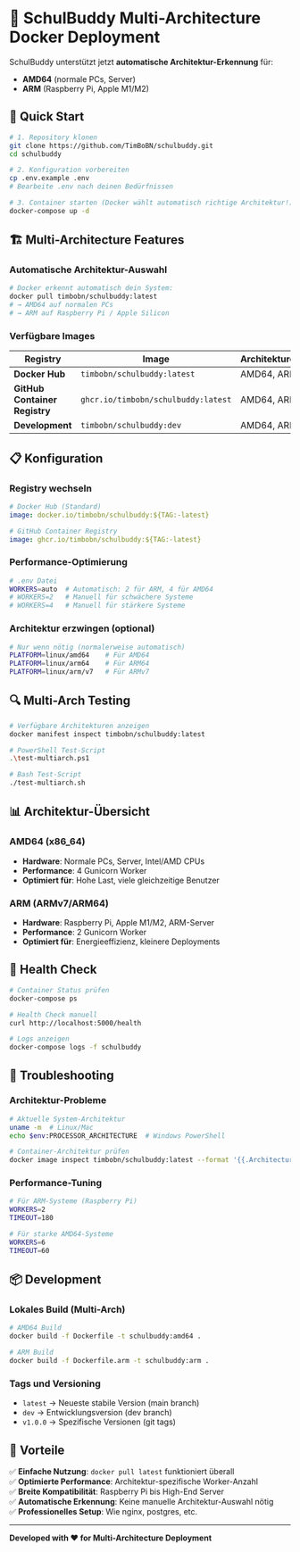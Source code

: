 # 🚀 SchulBuddy Multi-Architecture Docker Deployment

SchulBuddy unterstützt jetzt **automatische Architektur-Erkennung** für:
- **AMD64** (normale PCs, Server)
- **ARM** (Raspberry Pi, Apple M1/M2)

## 🎯 Quick Start

```bash
# 1. Repository klonen
git clone https://github.com/TimBoBN/schulbuddy.git
cd schulbuddy

# 2. Konfiguration vorbereiten
cp .env.example .env
# Bearbeite .env nach deinen Bedürfnissen

# 3. Container starten (Docker wählt automatisch richtige Architektur!)
docker-compose up -d
```

## 🏗️ Multi-Architecture Features

### Automatische Architektur-Auswahl
```bash
# Docker erkennt automatisch dein System:
docker pull timbobn/schulbuddy:latest
# → AMD64 auf normalen PCs
# → ARM auf Raspberry Pi / Apple Silicon
```

### Verfügbare Images

| Registry | Image | Architekturen |
|----------|-------|---------------|
| **Docker Hub** | `timbobn/schulbuddy:latest` | AMD64, ARM |
| **GitHub Container Registry** | `ghcr.io/timbobn/schulbuddy:latest` | AMD64, ARM |
| **Development** | `timbobn/schulbuddy:dev` | AMD64, ARM |

## 📋 Konfiguration

### Registry wechseln
```yaml
# Docker Hub (Standard)
image: docker.io/timbobn/schulbuddy:${TAG:-latest}

# GitHub Container Registry
image: ghcr.io/timbobn/schulbuddy:${TAG:-latest}
```

### Performance-Optimierung
```bash
# .env Datei
WORKERS=auto  # Automatisch: 2 für ARM, 4 für AMD64
# WORKERS=2   # Manuell für schwächere Systeme
# WORKERS=4   # Manuell für stärkere Systeme
```

### Architektur erzwingen (optional)
```bash
# Nur wenn nötig (normalerweise automatisch)
PLATFORM=linux/amd64    # Für AMD64
PLATFORM=linux/arm64    # Für ARM64
PLATFORM=linux/arm/v7   # Für ARMv7
```

## 🔍 Multi-Arch Testing

```bash
# Verfügbare Architekturen anzeigen
docker manifest inspect timbobn/schulbuddy:latest

# PowerShell Test-Script
.\test-multiarch.ps1

# Bash Test-Script  
./test-multiarch.sh
```

## 📊 Architektur-Übersicht

### AMD64 (x86_64)
- **Hardware**: Normale PCs, Server, Intel/AMD CPUs
- **Performance**: 4 Gunicorn Worker
- **Optimiert für**: Hohe Last, viele gleichzeitige Benutzer

### ARM (ARMv7/ARM64)
- **Hardware**: Raspberry Pi, Apple M1/M2, ARM-Server
- **Performance**: 2 Gunicorn Worker
- **Optimiert für**: Energieeffizienz, kleinere Deployments

## 🚦 Health Check

```bash
# Container Status prüfen
docker-compose ps

# Health Check manuell
curl http://localhost:5000/health

# Logs anzeigen
docker-compose logs -f schulbuddy
```

## 🔧 Troubleshooting

### Architektur-Probleme
```bash
# Aktuelle System-Architektur
uname -m  # Linux/Mac
echo $env:PROCESSOR_ARCHITECTURE  # Windows PowerShell

# Container-Architektur prüfen
docker image inspect timbobn/schulbuddy:latest --format '{{.Architecture}}'
```

### Performance-Tuning
```bash
# Für ARM-Systeme (Raspberry Pi)
WORKERS=2
TIMEOUT=180

# Für starke AMD64-Systeme
WORKERS=6
TIMEOUT=60
```

## 📦 Development

### Lokales Build (Multi-Arch)
```bash
# AMD64 Build
docker build -f Dockerfile -t schulbuddy:amd64 .

# ARM Build  
docker build -f Dockerfile.arm -t schulbuddy:arm .
```

### Tags und Versioning
- `latest` → Neueste stabile Version (main branch)
- `dev` → Entwicklungsversion (dev branch)  
- `v1.0.0` → Spezifische Versionen (git tags)

## 🌟 Vorteile

✅ **Einfache Nutzung**: `docker pull latest` funktioniert überall  
✅ **Optimierte Performance**: Architektur-spezifische Worker-Anzahl  
✅ **Breite Kompatibilität**: Raspberry Pi bis High-End Server  
✅ **Automatische Erkennung**: Keine manuelle Architektur-Auswahl nötig  
✅ **Professionelles Setup**: Wie nginx, postgres, etc.  

---

**Developed with ❤️ for Multi-Architecture Deployment**
